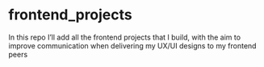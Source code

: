 # frontend_projects
In this repo I’ll add all the frontend projects that I build, with the aim to improve communication when delivering my UX/UI designs to my frontend peers
